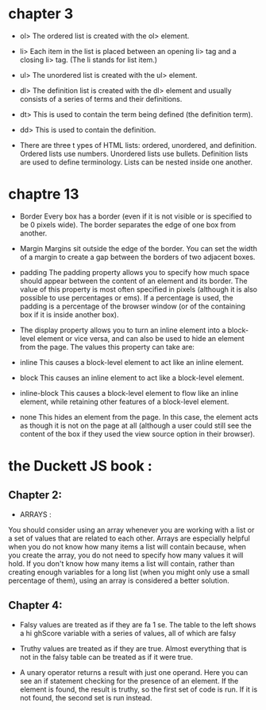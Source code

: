 
# chapter 3 

* ol>
The ordered list is created with
the ol> element.

* li>
Each item in the list is placed
between an opening li> tag
and a closing li> tag. (The li
stands for list item.)

* ul>
The unordered list is created
with the  ul> element.

* dl>
The definition list is created with
the  dl> element and usually
consists of a series of terms and
their definitions.

* dt>
This is used to contain the term
being defined (the definition
term).

* dd>
This is used to contain the
definition.

* There are three t  ypes of HTML lists: ordered,
unordered, and definition.
 Ordered lists use numbers.
 Unordered lists use bullets.
 Definition lists are used to define terminology.
 Lists can be nested inside one another.

 # chaptre 13 

* Border
Every box has a border (even if
it is not visible or is specified to
be 0 pixels wide). The border
separates the edge of one box
from another.

* Margin
Margins sit outside the edge
of the border. You can set the
width of a margin to create a
gap between the borders of two
adjacent boxes.



* padding
The padding property allows
you to specify how much space
should appear between the
content of an element and its
border.
The value of this property is
most often specified in pixels
(although it is also possible to
use percentages or ems). If a
percentage is used, the padding
is a percentage of the browser
window (or of the containing box
if it is inside another box).



* The display property allows
you to turn an inline element
into a block-level element or vice
versa, and can also be used to
hide an element from the page.
The values this property can
take are:
* inline
This causes a block-level
element to act like an inline
element.
* block
This causes an inline element to
act like a block-level element.
* inline-block
This causes a block-level
element to flow like an inline
element, while retaining other
features of a block-level element.
* none
This hides an element from the
page. In this case, the element
acts as though it is not on the
page at all (although a user could
still see the content of the box if
they used the view source option
in their browser).



# the Duckett JS book :

 ## Chapter 2: 

 * ARRAYS :


 You should consider using an
array whenever you are working
with a list or a set of values that
are related to each other.
Arrays are especially helpful
when you do not know how
many items a list will contain
because, when you create the
array, you do not need to specify
how many values it will hold.
If you don't know how many
items a list will contain, rather
than creating enough variables
for a long list (when you might
only use a small percentage
of them), using an array is
considered a better solution.

## Chapter 4: 

* Falsy values are treated as if they
are fa 1 se. The table to the left
shows a hi ghScore variable with
a series of values, all of which
are falsy

* Truthy values are treated as if
they are true. Almost everything
that is not in the falsy table can
be treated as if it were true.

* A unary operator returns a
result with just one operand.
Here you can see an if
statement checking for the
presence of an element. If the
element is found, the result is
truthy, so the first set of code is
run. If it is not found, the second
set is run instead. 




















